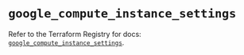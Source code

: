 # `google_compute_instance_settings`

Refer to the Terraform Registry for docs: [`google_compute_instance_settings`](https://registry.terraform.io/providers/hashicorp/google/6.14.0/docs/resources/compute_instance_settings).
